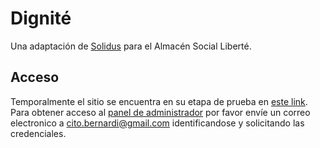 # Dignité

Una adaptación de [Solidus](https://solidus.io/) para el Almacén Social Liberté.

## Acceso

Temporalmente el sitio se encuentra en su etapa de prueba en [este link](http://82.180.133.75/).
Para obtener acceso al [panel de administrador](http://82.180.133.75/admin) por favor envíe un correo electronico a [cito.bernardi@gmail.com](mailto:cito.bernardi@gmail.com) identificandose y solicitando las credenciales.

